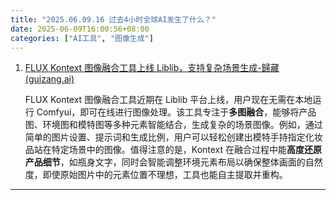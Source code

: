 ```yaml
---
title: "2025.06.09.16 过去4小时全球AI发生了什么？"
date: 2025-06-09T16:00:56+08:00
categories: ["AI工具", "图像生成"]
---
```


1.  [FLUX Kontext 图像融合工具上线 Liblib，支持复杂场景生成-歸藏(guizang.ai)](https://x.com/op7418/status/1931968231478059383)

    FLUX Kontext 图像融合工具近期在 Liblib 平台上线，用户现在无需在本地运行 Comfyui，即可在线进行图像处理。该工具专注于**多图融合**，能够将产品图、环境图和模特图等多种元素智能结合，生成复杂的场景图像。例如，通过简单的图片设置、提示词和生成比例，用户可以轻松创建出模特手持指定化妆品站在特定场景中的图像。值得注意的是，Kontext 在融合过程中能**高度还原产品细节**，如瓶身文字，同时会智能调整环境元素布局以确保整体画面的自然度，即使原始图片中的元素位置不理想，工具也能自主提取并重构。

---